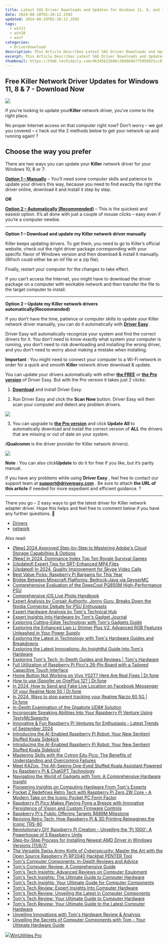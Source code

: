 ```yaml
---
title: Latest SAS Driver Downloads and Updates for Windows 11, 8, and 7
date: 2024-08-28T02:20:12.259Z
updated: 2024-08-29T02:20:12.259Z
tags:
  - win11
  - win10
  - win7
categories:
  - DriverDownload
description: This Article Describes Latest SAS Driver Downloads and Updates for Windows 11, 8, and 7
excerpt: This Article Describes Latest SAS Driver Downloads and Updates for Windows 11, 8, and 7
thumbnail: https://thmb.techidaily.com/db345622b66c3b6984b775950925cc8114e2a134a67c761a2d6a6d2fb5b65330.jpg
---
```


## Free Killer Network Driver Updates for Windows 11, 8 & 7 - Download Now

![](https://images.drivereasy.com/wp-content/uploads/2018/10/img_5bb5e43b23e8b.jpg)

 If you’re looking to update your**Killer** network driver,  you’ve come to the right place.

 No proper Internet access on that computer right now? Don’t worry – we got you covered – c heck out the 2 methods below to get your network up and running again! ?

## Choose the way you prefer

 There are two ways you can update your **Killer** network driver for your Windows 10, 8 or 7:

[**Option 1 – Manually**](https://tools.techidaily.com/drivereasy/download/) – You’ll need some computer skills and patience to update your drivers this way, because you need to find exactly the right the driver online, download it and install it step by step.

**OR**

[**Option 2 – Automatically (Recommended)**](https://www.drivereasy.com/knowledge/killer-network-driver-free-download-update-in-windows-10-8-7/#O2) – This is the quickest and easiest option. It’s all done with just a couple of mouse clicks – easy even if you’re a computer newbie.

---

 **Option 1 – Download and update my Killer network driver manually**

 Killer keeps updating drivers. To get them, you need to go to Killer’s official  website, check out the right driver package corresponding with your specific flavor of Windows version and then download & install it manually. (Which could either be an inf file or a zip file).

Finally, restart your computer for the changes to take effect.

 If you can’t access the Internet, you might have to download the driver package on a computer with workable network and then transfer the file to the target computer to install.

---

 **Option 2 – Update my Killer network drivers automatically(Recommended)**

 If you don’t have the time, patience or computer skills to update your Killer network  driver manually, you can do it automatically with **[Driver Easy](https://tools.techidaily.com/drivereasy/download/)**  .

 Driver Easy will automatically recognize your system and find the correct drivers for it. You don’t need to know exactly what system your computer is running, you don’t need to risk downloading and installing the wrong driver, and you don’t need to worry about making a mistake when installing.

**Important** : You might need to connect your computer to a Wi-Fi network in order for a quick and smooth **Killer** network driver download & update.

 You can update your drivers automatically with either **[the FREE](https://tools.techidaily.com/drivereasy/download/)**  or **[the Pro version](https://tools.techidaily.com/drivereasy/download/)**  of Driver Easy. But with the Pro version it takes just 2 clicks:

 1) **[Download](https://tools.techidaily.com/drivereasy/download/)**  and install Driver Easy.

 2) Run Driver Easy and click the **Scan Now**  button. Driver Easy will then scan your computer and detect any problem drivers.

![](https://images.drivereasy.com/wp-content/uploads/2018/07/img_5b5aefd675a7c.jpg)

 3) You can upgrade to **[the Pro version](https://tools.techidaily.com/drivereasy/download/)**  and click **Update All** to automatically download and install the correct version of **ALL**  the drivers that are missing or out of date on your system.

 (**Qualcomm** is the driver provider for Killer network drivers).

![](https://images.drivereasy.com/wp-content/uploads/2018/07/img_5b5af0deb80ba.jpg)

**Note** : You can also click**Update** to do it for free if you like, but it’s partly manual.

 If you have any problems while using **Driver Easy** , feel free to contact our support team at **<support@drivereasy.com>** . Be sure to attach **the URL of this article** if needed for more expedient and efficient guidance. ?

---

 There you go – 2 easy ways to get the latest driver for Killer network adapter driver. Hope this helps and feel free to comment below if you have any further questions. 🙂

* [Drivers](https://tools.techidaily.com/drivereasy/download/)
* [network](https://tools.techidaily.com/drivereasy/download/)

<ins class="adsbygoogle"
     style="display:block"
     data-ad-format="autorelaxed"
     data-ad-client="ca-pub-7571918770474297"
     data-ad-slot="1223367746"></ins>



<ins class="adsbygoogle"
     style="display:block"
     data-ad-client="ca-pub-7571918770474297"
     data-ad-slot="8358498916"
     data-ad-format="auto"
     data-full-width-responsive="true"></ins>

<span class="atpl-alsoreadstyle">Also read:</span>
<div><ul>
<li><a href="https://fox-friendly.techidaily.com/new-2024-approved-step-by-step-to-mastering-adobes-cloud-storage-capabilities-and-options/"><u>[New] 2024 Approved  Step-by-Step to Mastering Adobe's Cloud Storage Capabilities & Options</u></a></li>
<li><a href="https://digital-screen-recording.techidaily.com/new-in-2024-dominance-index-top-ten-royale-survival-games/"><u>[New] In 2024, Dominance Index  Top Ten Royale Survival Games</u></a></li>
<li><a href="https://some-techniques.techidaily.com/updated-expert-tips-for-srt-enhanced-mp4-files/"><u>[Updated] Expert Tips for SRT-Enhanced MP4 Files</u></a></li>
<li><a href="https://remote-screen-capture.techidaily.com/updated-in-2024-quality-improvement-for-skype-video-calls/"><u>[Updated] In 2024, Quality Improvement for Skype Video Calls</u></a></li>
<li><a href="https://hardware-updates.techidaily.com/best-value-picks-raspberry-pi-bargains-for-this-year/"><u>Best Value Picks: Raspberry Pi Bargains for This Year</u></a></li>
<li><a href="https://games-able.techidaily.com/bridge-between-minecraft-platforms-bedrock-java-via-geysermc/"><u>Bridge Between Minecraft Platforms: Bedrock-Java via GeyserMC</u></a></li>
<li><a href="https://hardware-updates.techidaily.com/comprehensive-evaluation-of-the-deepcool-pq850m-high-performance-psu/"><u>Comprehensive Evaluation of the DeepCool PQ850M High-Performance PSU</u></a></li>
<li><a href="https://extra-tips.techidaily.com/comprehensive-ios-live-photo-handbook/"><u>Comprehensive iOS Live Photo Handbook</u></a></li>
<li><a href="https://hardware-updates.techidaily.com/expert-analysis-by-corsair-authority-jonny-guru-breaks-down-the-nvidia-connector-debate-for-psu-enthusiasts/"><u>Expert Analysis by Corsair Authority, Jonny Guru, Breaks Down the Nvidia Connector Debate for PSU Enthusiasts</u></a></li>
<li><a href="https://hardware-updates.techidaily.com/expert-hardware-analysis-by-toms-technical-hub/"><u>Expert Hardware Analysis by Tom's Technical Hub</u></a></li>
<li><a href="https://hardware-updates.techidaily.com/expert-insights-into-hardware-by-toms-gadget-journal/"><u>Expert Insights Into Hardware by Tom's Gadget Journal</u></a></li>
<li><a href="https://hardware-updates.techidaily.com/exploring-cutting-edge-technology-with-toms-gadgets-guide/"><u>Exploring Cutting-Edge Technology with Tom's Gadgets Guide</u></a></li>
<li><a href="https://hardware-updates.techidaily.com/exploring-the-enhanced-lian-li-strimer-plus-v2-advanced-rgb-features-unleashed-in-your-power-supply/"><u>Exploring the Enhanced Lian Li Strimer Plus V2: Advanced RGB Features Unleashed in Your Power Supply</u></a></li>
<li><a href="https://hardware-updates.techidaily.com/exploring-the-latest-in-technology-with-toms-hardware-guides-and-breakdowns/"><u>Exploring the Latest in Technology with Tom's Hardware Guides and Breakdowns</u></a></li>
<li><a href="https://hardware-updates.techidaily.com/exploring-the-latest-innovations-an-insightful-guide-into-toms-hardware/"><u>Exploring the Latest Innovations: An Insightful Guide Into Tom's Hardware</u></a></li>
<li><a href="https://hardware-updates.techidaily.com/exploring-toms-tech-in-depth-guides-and-reviews-toms-hardware/"><u>Exploring Tom's Tech: In-Depth Guides and Reviews | Tom's Hardware</u></a></li>
<li><a href="https://hardware-updates.techidaily.com/full-utilization-of-raspberry-pi-picos-26-pin-board-with-a-tailored-capacitive-touch-interface/"><u>Full Utilization of Raspberry Pi Pico's 26-Pin Board with a Tailored Capacitive Touch Interface</u></a></li>
<li><a href="https://change-location.techidaily.com/home-button-not-working-on-vivo-y02t-here-are-real-fixes-drfone-by-drfone-fix-android-problems-fix-android-problems/"><u>Home Button Not Working on Vivo Y02T? Here Are Real Fixes | Dr.fone</u></a></li>
<li><a href="https://android-pokemon-go.techidaily.com/how-to-use-ispoofer-on-oneplus-12-drfone-by-drfone-virtual-android/"><u>How to use iSpoofer on OnePlus 12? | Dr.fone</u></a></li>
<li><a href="https://location-social.techidaily.com/in-2024-how-to-send-and-fake-live-location-on-facebook-messenger-of-your-realme-note-50-drfone-by-drfone-virtual-android/"><u>In 2024, How to Send and Fake Live Location on Facebook Messenger Of your Realme Note 50 | Dr.fone</u></a></li>
<li><a href="https://android-location-track.techidaily.com/in-2024-ways-to-stop-parent-tracking-your-realme-narzo-60-5g-drfone-by-drfone-virtual-android/"><u>In 2024, Ways to stop parent tracking your Realme Narzo 60 5G | Dr.fone</u></a></li>
<li><a href="https://hardware-updates.techidaily.com/in-depth-examination-of-the-gigabyte-ud8-solution/"><u>In-Depth Examination of the Gigabyte UD8# Solution</u></a></li>
<li><a href="https://hardware-updates.techidaily.com/incorporate-speaking-abilities-into-your-raspberry-pi-venture-using-textymcspeechy/"><u>Incorporate Speaking Abilities Into Your Raspberry Pi Venture Using TextyMcSpeechy</u></a></li>
<li><a href="https://hardware-updates.techidaily.com/innovative-and-fun-raspberry-pi-ventures-for-enthusiasts-latest-trends-of-september-2024/"><u>Innovative & Fun Raspberry Pi Ventures for Enthusiasts - Latest Trends of September 2024</u></a></li>
<li><a href="https://hardware-updates.techidaily.com/introducing-the-ai-enabled-raspberry-pi-robot-your-new-sentient-stuffed-koala-sidekick/"><u>Introducing the AI-Enabled Raspberry Pi Robot: Your New Sentient Stuffed Koala Sidekick</u></a></li>
<li><a href="https://hardware-updates.techidaily.com/1723964503618-introducing-the-ai-enabled-raspberry-pi-robot-your-new-sentient-stuffed-koala-sidekick/"><u>Introducing the AI-Enabled Raspberry Pi Robot: Your New Sentient Stuffed Koala Sidekick!</u></a></li>
<li><a href="https://hardware-updates.techidaily.com/mastering-skills-with-the-cytron-edu-pico-the-benefits-of-understanding-and-overcoming-failures/"><u>Mastering Skills with the Cytron Edu Pico: The Benefits of Understanding and Overcoming Failures</u></a></li>
<li><a href="https://hardware-updates.techidaily.com/meet-kazoo-the-all-seeing-one-eyed-stuffed-koala-assistant-powered-by-raspberry-pi-and-chatgpt-technology/"><u>Meet KAZoo, The All-Seeing One-Eyed Stuffed Koala Assistant Powered by Raspberry Pi & ChatGPT Technology</u></a></li>
<li><a href="https://hardware-updates.techidaily.com/navigating-the-world-of-gadgets-with-tom-a-comprehensive-hardware-insight/"><u>Navigating the World of Gadgets with Tom: A Comprehensive Hardware Insight</u></a></li>
<li><a href="https://hardware-updates.techidaily.com/pioneering-insights-on-computing-hardware-from-toms-experts/"><u>Pioneering Insights on Computing Hardware From Tom's Experts</u></a></li>
<li><a href="https://hardware-updates.techidaily.com/pocket-z-redefines-retro-tech-with-raspberry-pi-zero-2w-core-a-modern-take-on-the-iconic-pocket-pc-form-factor/"><u>Pocket Z Redefines Retro Tech with Raspberry Pi Zero 2W Core - A Modern Take on the Iconic Pocket PC Form Factor</u></a></li>
<li><a href="https://hardware-updates.techidaily.com/raspberry-pi-pico-makes-playing-pong-a-breeze-with-innovative-persistence-of-vision-and-custom-firmware-controls/"><u>Raspberry Pi Pico Makes Playing Pong a Breeze with Innovative Persistence of Vision and Custom Firmware Controls</u></a></li>
<li><a href="https://hardware-updates.techidaily.com/raspberry-pis-public-offering-targets-689m-milestone/"><u>Raspberry Pi's Public Offering Targets $689M Milestone</u></a></li>
<li><a href="https://hardware-updates.techidaily.com/reviving-retro-tech-how-raspberry-pi-and-3d-printing-reimagines-the-iconic-trs-80/"><u>Reviving Retro Tech: How Raspberry Pi & 3D Printing Reimagines the Iconic TRS-80</u></a></li>
<li><a href="https://hardware-updates.techidaily.com/1723964508162-revolutionary-diy-raspberry-pi-creation-unveiling-the-pi-1000-a-powerhouse-of-5-raspberry-units/"><u>Revolutionary DIY Raspberry Pi Creation - Unveiling the 'Pi 1000': A Powerhouse of 5 Raspberry Units</u></a></li>
<li><a href="https://win-amazing.techidaily.com/step-by-step-process-for-installing-newest-amd-driver-in-windows-versions-1187/"><u>Step-by-Step Process for Installing Newest AMD Driver in Windows Versions (11/8/7)</u></a></li>
<li><a href="https://hardware-updates.techidaily.com/the-versatile-swiss-army-knife-of-cybersecurity-master-the-art-with-the-open-source-raspberry-pi-rp2040-hackbat-penter-tool/"><u>The Versatile Swiss Army Knife of Cybersecurity: Master the Art with the Open Source Raspberry Pi RP2040 Hackbat PENTER Tool</u></a></li>
<li><a href="https://hardware-updates.techidaily.com/toms-computer-components-in-depth-reviews-and-advice/"><u>Tom's Computer Components: In-Depth Reviews and Advice</u></a></li>
<li><a href="https://hardware-updates.techidaily.com/toms-computer-review-a-comprehensive-guide/"><u>Tom's Computer Review: A Comprehensive Guide</u></a></li>
<li><a href="https://hardware-updates.techidaily.com/toms-tech-insights-advanced-reviews-on-computer-equipment/"><u>Tom's Tech Insights: Advanced Reviews on Computer Equipment</u></a></li>
<li><a href="https://hardware-updates.techidaily.com/toms-tech-insights-the-ultimate-guide-to-computer-hardware/"><u>Tom's Tech Insights: The Ultimate Guide to Computer Hardware</u></a></li>
<li><a href="https://hardware-updates.techidaily.com/toms-tech-insights-your-ultimate-guide-for-computer-components/"><u>Tom's Tech Insights: Your Ultimate Guide for Computer Components</u></a></li>
<li><a href="https://hardware-updates.techidaily.com/toms-tech-review-expert-insights-into-computer-hardware/"><u>Tom's Tech Review: Expert Insights Into Computer Hardware</u></a></li>
<li><a href="https://hardware-updates.techidaily.com/toms-tech-review-unveiling-the-latest-in-computer-components/"><u>Tom's Tech Review: Unveiling the Latest in Computer Components</u></a></li>
<li><a href="https://hardware-updates.techidaily.com/toms-tech-review-your-ultimate-guide-to-computer-hardware/"><u>Tom's Tech Review: Your Ultimate Guide to Computer Hardware</u></a></li>
<li><a href="https://hardware-updates.techidaily.com/toms-tech-review-your-ultimate-guide-to-the-latest-computer-hardware/"><u>Tom's Tech Review: Your Ultimate Guide to the Latest Computer Hardware</u></a></li>
<li><a href="https://hardware-updates.techidaily.com/unveiling-innovations-with-toms-hardware-review-and-analysis/"><u>Unveiling Innovations with Tom's Hardware Review & Analysis</u></a></li>
<li><a href="https://hardware-updates.techidaily.com/unveiling-the-secrets-of-computer-components-with-tom-your-ultimate-hardware-guide/"><u>Unveiling the Secrets of Computer Components with Tom - Your Ultimate Hardware Guide</u></a></li>
</ul></div>

<!-- affiliate ads begin -->
<a href="https://secure.2checkout.com/order/checkout.php?PRODS=4665597&QTY=1&AFFILIATE=108875&CART=1"><img src="https://www.pcclean.io/wp-content/uploads/2018/03/winutilities-box-130521.png" border="0">WinUtilities Pro</a>
<!-- affiliate ads end -->